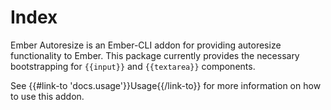 # Index

Ember Autoresize is an Ember-CLI addon for providing autoresize functionality to Ember. This package currently provides the necessary bootstrapping for `{{input}}` and `{{textarea}}` components.

See {{#link-to 'docs.usage'}}Usage{{/link-to}} for more information on how to use this addon.